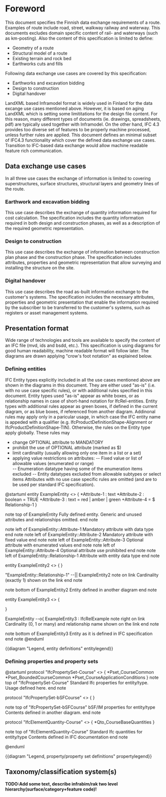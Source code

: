 # Foreword

This document specifies the Finnish data exchange requirements of a route.
Examples of route include road, street, walkway railway and waterway.
This documents excludes domain specific content of rail- and waterways (such as km-posting). 
Also the content of this specification is limited to define:

- Geometry of a route
- Structural model of a route
- Existing terrain and rock bed
- Earthworks cuts and fills

Following data exchange use cases are covered by this specification:

- Earthworks and excavation bidding
- Design to construction
- Digital handover

LandXML based Inframodel format is widely used in Finland for the data excange use cases mentioned above.
However, it is based on aging LandXML which is setting some limititations for the design file content. 
For this reason, many different types of documents (ie. drawings, spreadsheets, pdf) are typically used together with Inframodel.
On the other hand, IFC 4.3 provides too diverse set of features to be properly machine processed, unless further rules are applied.
This document defines an minimal subset of IFC4.3 functionality which cover the defined data exchange use cases. 
Transition to IFC-based data exchange would allow machine readable feature rich communication.

## Data exchange use cases

In all three use cases the exchange of information is limited to covering superstructures, surface structures, structural layers and geometry lines of the route.

### Earthwork and excavation bidding

This use case describes the exchange of quantity information required for cost calculation. The specification includes the quantity information required in both design and construction phases, as well as a description of the required geometric representation.

### Design to construction

This use case describes the exchange of information between construction plan phase and the construction phase. The specification includes attributes, properties and geometric representation that allow surveying and installing the structure on the site.

### Digital handover
This use case describes the road as-built information exchange to the customer's systems. The specification includes the necessary attributes, properties and geometric presentation that enable the information required by the subscriber to be transferred to the customer's systems, such as registers or asset management systems. 

## Presentation format

Wide range of technologies and tools are available to specify the content of an IFC file (mvd, ids and bsdd, etc.).
This specification is using diagrams for good human readability, machine readable format will follow later.
The diagrams are drawn applying "crow's foot notation" as explained below.

### Defining entities

IFC Entity types explicitly included in all the use cases mentioned above are shown in the diagrams in this document. They are either used "as-is" (i.e. with no use case specific rules), or with additional rules specified in this document. 
Entity types used "as-is" appear as white boxes, or as relationship names in case of short-hand notation for IfcRel-entities.
Entity types with additional rules appear as green boxes, if defined in the current diagram, or as blue boxes, if referenced from another diagram.
Addinonal rules may apply only in a paricular usage, in which case the IFC entity name is appeded with a qualifier (e.g. IfcProductDefinitionShape-Alignment or IfcProductDefinitionShape-TIN). Otherwise, the rules on the Entity type apply globally.
These rules may 
 - change OPTIONAL attribute to MANDATORY
 - prohibit the use of OPTIONAL attribute (marked as $)
 - limit cardinality (usually allowing only one item in a list or a set)
 - applying value restrictions on attributes:
  -- Fixed value or list of allowable values (enumerated or range)  
  -- Enumeration datatype having some of the enumeration items excluded
  -- Entity datatypes excluded from allowable subtypes or select items
Attributes with no use case specific rules are omitted (and are to be used per standard IFC specification).

@startuml
entity ExampleEntity <<DefinedInThisDiagram>>
{
  *Attribute-1 : text
  *Attribute-2 : boolean = TRUE
  +Attribute-3 : text = red | amber | green
  +Attribute-4 = $
  Relationship-1
}

note top of ExampleEntity
    Fully defined entity. 
    Generic and unused attributes and relationships omitted.
end note

note left of ExampleEntity::Attribute-1
    Mandatory attribute with data type
end note
note left of ExampleEntity::Attribute-2
    Mandatory attribute with fixed value
end note
note left of ExampleEntity::Attribute-3
    Optional attribute with enumerated values
end note
note left of ExampleEntity::Attribute-4
    Optional attribute use prohibited
end note
note left of ExampleEntity::Relationship-1
    Attribute with entity data type
end note

entity ExampleEntity2 <<DefinedInAnotherDiagram>>
{
}

"ExampleEntity::Relationship-1" --|| ExampleEntity2
note on link
   Cardinality (exactly 1) shown on the link
end note

note bottom of ExampleEntity2
    Entity defined in another diagram
end note

entity ExampleEntity3 <<UndefinedEntity>>
{

}

ExampleEntity --o{ ExampleEntity3 : IfcRelExample
note right on link
   Cardinality (0, 1 or many) and relationship name shown on the link
end note

note bottom of ExampleEntity3 
    Entity as it is defined in IFC specification
end note
@enduml

{{diagram "Legend, entity definitions" entitylegend}}

### Defining properties and property sets

@startuml
protocol "IfcPropertySet-Course" <<DefinedInThisDiagram>>
{
    *Pset_CourseCommon
    *Pset_BoundedCourseCommon
    *Pset_CourseApplicationConditions
}
note top of "IfcPropertySet-Course"
    Standard Ifc properties for entity/type.
    Usage defined here.
end note


protocol "IfcPropertySet-bSFCourse" <<DefinedInAnotherDiagram>>
{
}

note top of "IfcPropertySet-bSFCourse"
    bSF/IM properties for entity/type
    Contents defined in another diagram.
end note

protocol "IfcElementQuantity-Course" <<UndefinedEntity>>
{
    *Qto_CourseBaseQuantities
}

note top of "IfcElementQuantity-Course"
    Standard Ifc quantities for entity/type
    Contents defined in IFC documentation
end note

@enduml

{{diagram "Legend, property/property set definitions" propertylegend}}

## Taxonomy/classification system(s)

**TODO:Add some text, describe infrabim/rak two level hierarchy(surface/category+feature code)!**

